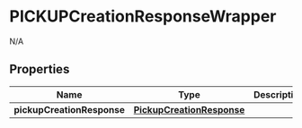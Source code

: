 

# PICKUPCreationResponseWrapper

N/A  

## Properties

| Name | Type | Description | Notes |
|------------ | ------------- | ------------- | -------------|
|**pickupCreationResponse** | [**PickupCreationResponse**](PickupCreationResponse.md) |  |  |




